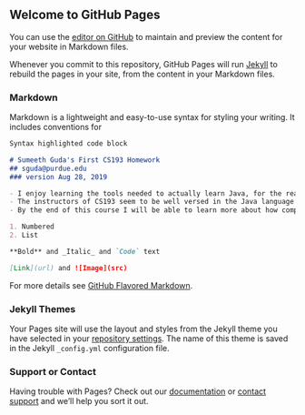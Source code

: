 ## Welcome to GitHub Pages

You can use the [editor on GitHub](https://github.com/kalutes/CS193_Fall18_Lab1/edit/master/index.md) to maintain and preview the content for your website in Markdown files.

Whenever you commit to this repository, GitHub Pages will run [Jekyll](https://jekyllrb.com/) to rebuild the pages in your site, from the content in your Markdown files.

### Markdown

Markdown is a lightweight and easy-to-use syntax for styling your writing. It includes conventions for

```markdown
Syntax highlighted code block

# Sumeeth Guda's First CS193 Homework
## sguda@purdue.edu
### version Aug 28, 2019

- I enjoy learning the tools needed to actually learn Java, for the reason that understanding the tools is critical to learning the language
- The instructors of CS193 seem to be well versed in the Java language as well as the other topics about the CS department. It is always good to learn from upperclassmen about the new subject that I am about to study.  
- By the end of this course I will be able to learn more about how computers/coding actually work, thereby allowing myself to become a more confident programmer. 

1. Numbered
2. List

**Bold** and _Italic_ and `Code` text

[Link](url) and ![Image](src)
```

For more details see [GitHub Flavored Markdown](https://guides.github.com/features/mastering-markdown/).

### Jekyll Themes

Your Pages site will use the layout and styles from the Jekyll theme you have selected in your [repository settings](https://github.com/kalutes/CS193_Fall18_Lab1/settings). The name of this theme is saved in the Jekyll `_config.yml` configuration file.

### Support or Contact

Having trouble with Pages? Check out our [documentation](https://help.github.com/categories/github-pages-basics/) or [contact support](https://github.com/contact) and we’ll help you sort it out.
